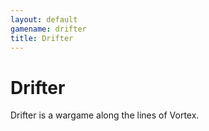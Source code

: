 ```yaml
---
layout: default
gamename: drifter
title: Drifter
---
```


Drifter
=======

Drifter is a wargame along the lines of Vortex.

